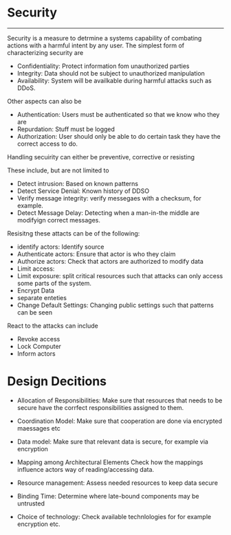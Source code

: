 # Security
---
Security is a measure to detrmine a systems capability of combating actions with a harmful intent by any user. The simplest form of characterizing security are 

* Confidentiality: Protect information fom unauthorized parties
* Integrity: Data should not be subject to unauthorized manipulation
* Availability: System will be availkable during harmful attacks such as DDoS.

Other aspects can also be
* Authentication: Users must be authenticated so that we know who they are
* Repurdation: Stuff must be logged
* Authorization: User should only be able to do certain task they have the correct access to do. 

Handling secuirity can either be preventive, corrective or resisting
 
These include, but are not limited to
* Detect intrusion: Based on known patterns
* Detect Service Denial: Known history of DDSO
* Verify message integrity: verify messegaes with a checksum, for example.
* Detect Message Delay: Detecting when a man-in-the middle are modifyign correct messages. 

Resisitng these attacts can be of the following: 
* identify actors: Identify source
* Authenticate actors: Ensure that actor is who they claim
* Authorize actors: Check that actors are authorized to modify data
* Limit access: 
* Limit exposure: split critical resources such that attacks can only access some parts of the system. 
* Encrypt Data
* separate enteties
* Change Default Settings: Changing public settings such that patterns can be seen

React to the attacks can include
* Revoke access
* Lock Computer
* Inform actors

# Design Decitions

* Allocation of Responsibilities: 
Make sure that resources that needs to be secure have the corrfect responsibilities assigned to them. 

* Coordination Model: 
Make sure that cooperation are done via encrypted maessages etc

* Data model: Make sure that relevant data is secure, for example via encryption 

* Mapping among Architectural Elements 
Check how the mappings influence actors way of reading/accessing data. 

* Resource management: 
Assess needed resources to keep data secure


* Binding Time: Determine where late-bound components may be untrusted

* Choice of technology: Check available technlologies for for example encryption etc.



